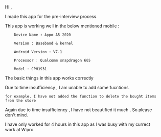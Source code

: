 Hi , 

I made this app for the pre-interview process

This app is working well in the below mentioned mobile :

        Device Name : Appo A5 2020

        Version : Baseband & kernel

        Android Version : V7.1

        Processor : Qualcomm snapdragon 665

        Model : CPH1931

The basic things in this app works correctly

Due to time insufficiency , I am unable to add some fucntions 

    for example, I have not added the function to delete the bought items from the store

Again due to time insufficiency , I have not beautified it much . So please don't mind.

I have only worked for 4 hours in this app as I was busy with my currect work at Wipro

